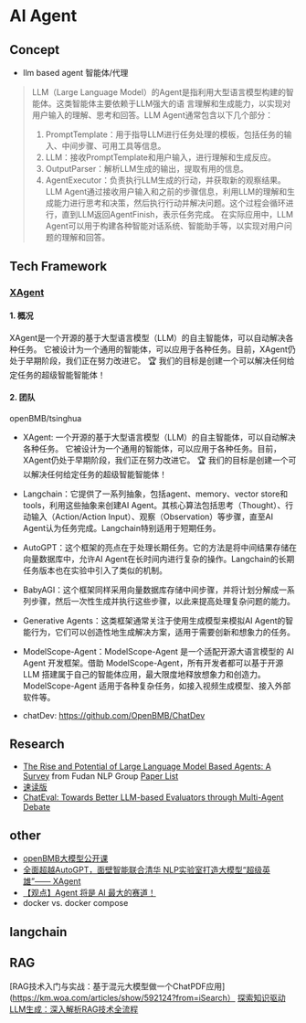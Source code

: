 # AI Agent

## Concept
- llm based agent 智能体/代理

> LLM（Large Language Model）的Agent是指利用大型语言模型构建的智能体。这类智能体主要依赖于LLM强大的语
言理解和生成能力，以实现对用户输入的理解、思考和回答。LLM Agent通常包含以下几个部分：
> 1. PromptTemplate：用于指导LLM进行任务处理的模板，包括任务的输入、中间步骤、可用工具等信息。
> 2. LLM：接收PromptTemplate和用户输入，进行理解和生成反应。
> 3. OutputParser：解析LLM生成的输出，提取有用的信息。
> 4. AgentExecutor：负责执行LLM生成的行动，并获取新的观察结果。
> LLM Agent通过接收用户输入和之前的步骤信息，利用LLM的理解和生成能力进行思考和决策，然后执行行动并解决问题。这个过程会循环进行，直到LLM返回AgentFinish，表示任务完成。
> 在实际应用中，LLM Agent可以用于构建各种智能对话系统、智能助手等，以实现对用户问题的理解和回答。

## Tech Framework
### [XAgent](https://github.com/OpenBMB/XAgent/blob/main/README_ZH.md)
#### 1. 概况
XAgent是一个开源的基于大型语言模型（LLM）的自主智能体，可以自动解决各种任务。 它被设计为一个通用的智能体，可以应用于各种任务。目前，XAgent仍处于早期阶段，我们正在努力改进它。 🏆 我们的目标是创建一个可以解决任何给定任务的超级智能智能体！
#### 2. 团队
openBMB/tsinghua

- XAgent: 一个开源的基于大型语言模型（LLM）的自主智能体，可以自动解决各种任务。 它被设计为一个通用的智能体，可以应用于各种任务。目前，XAgent仍处于早期阶段，我们正在努力改进它。 🏆 我们的目标是创建一个可以解决任何给定任务的超级智能智能体！

- Langchain：它提供了一系列抽象，包括agent、memory、vector store和tools，利用这些抽象来创建AI Agent。其核心算法包括思考（Thought）、行动输入（Action/Action Input）、观察（Observation）等步骤，直至AI Agent认为任务完成。Langchain特别适用于短期任务。

- AutoGPT：这个框架的亮点在于处理长期任务。它的方法是将中间结果存储在向量数据库中，允许AI Agent在长时间内进行复杂的操作。Langchain的长期任务版本也在实验中引入了类似的机制。

- BabyAGI：这个框架同样采用向量数据库存储中间步骤，并将计划分解成一系列步骤，然后一次性生成并执行这些步骤，以此来提高处理复杂问题的能力。

- Generative Agents：这类框架通常关注于使用生成模型来模拟AI Agent的智能行为，它们可以创造性地生成解决方案，适用于需要创新和想象力的任务。

- ModelScope-Agent：ModelScope-Agent 是一个适配开源大语言模型的 AI Agent 开发框架。借助 ModelScope-Agent，所有开发者都可以基于开源 LLM 搭建属于自己的智能体应用，最大限度地释放想象力和创造力。ModelScope-Agent 适用于各种复杂任务，如接入视频生成模型、接入外部软件等。

- chatDev: https://github.com/OpenBMB/ChatDev

## Research
- [The Rise and Potential of Large Language Model
Based Agents: A Survey](https://arxiv.org/pdf/2309.07864.pdf) from Fudan NLP Group
[Paper List](https://github.com/WooooDyy/LLM-Agent-Paper-List)
- [速读版](https://mp.weixin.qq.com/s/eWlms4IxTd4wzka4V7Gu6w)
- [ChatEval: Towards Better LLM-based Evaluators through Multi-Agent Debate](https://arxiv.org/abs/2308.07201)


## other
- [openBMB大模型公开课](https://www.openbmb.cn/community/course)
- [全面超越AutoGPT，面壁智能联合清华 NLP实验室打造大模型“超级英雄”—— XAgent](https://github.com/OpenBMB/XAgent/blob/main/README_ZH.md)
- [【观点】Agent 将是 AI 最大的赛道！](https://mp.weixin.qq.com/s/yoS3qu4ocIZHwaKEAs6-NQ)
- docker vs. docker compose

## langchain

## RAG

[RAG技术入门与实战：基于混元大模型做一个ChatPDF应用](https://km.woa.com/articles/show/592124?from=iSearch）
[探索知识驱动LLM生成：深入解析RAG技术全流程](https://km.woa.com/articles/show/591007?from=iSearch)